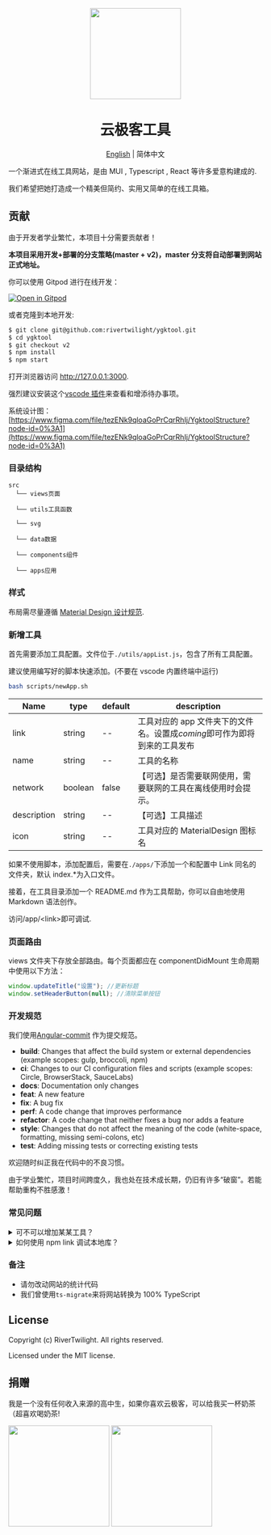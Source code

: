 <p align="center">
  <a href="https://www.ygktool.cn">
    <img width="180" src="https://www.ygktool.cn/logo_design.svg">
  </a>
</p>

<h1 align="center">云极客工具</h1>

<div align="center">

[English](./README-en.md) | 简体中文

</div>

一个渐进式在线工具网站，是由 MUI , Typescript , React 等许多爱意构建成的.

我们希望把她打造成一个精美但简约、实用又简单的在线工具箱。

## 贡献

由于开发者学业繁忙，本项目十分需要贡献者！

**本项目采用开发+部署的分支策略(master + v2)，master 分支将自动部署到网站正式地址。**

你可以使用 Gitpod 进行在线开发：

[![Open in Gitpod](https://gitpod.io/button/open-in-gitpod.svg)](https://gitpod.io/#https://github.com/rivertwilight/ygktool)

或者克隆到本地开发:

```bash
$ git clone git@github.com:rivertwilight/ygktool.git
$ cd ygktool
$ git checkout v2
$ npm install
$ npm start
```

打开浏览器访问 http://127.0.0.1:3000.

强烈建议安装这个[vscode 插件](https://github.com/Gruntfuggly/todo-tree)来查看和增添待办事项。

系统设计图：[https://www.figma.com/file/tezENk9qloaGoPrCqrRhIj/YgktoolStructure?node-id=0%3A1](https://www.figma.com/file/tezENk9qloaGoPrCqrRhIj/YgktoolStructure?node-id=0%3A1)

### 目录结构

```
src
  └── views页面

  └── utils工具函数

  └── svg

  └── data数据

  └── components组件

  └── apps应用
```

### 样式

布局需尽量遵循 [Material Design 设计规范](http://material.io/design).

### 新增工具

首先需要添加工具配置。文件位于`./utils/appList.js`，包含了所有工具配置。

建议使用编写好的脚本快速添加。(不要在 vscode 内置终端中运行)

```bash
bash scripts/newApp.sh
```

| Name        | type    | default | description                                                               |
| ----------- | ------- | ------- | ------------------------------------------------------------------------- |
| link        | string  | --      | 工具对应的 app 文件夹下的文件名。设置成*coming*即可作为即将到来的工具发布 |
| name        | string  | --      | 工具的名称                                                                |
| network     | boolean | false   | 【可选】是否需要联网使用，需要联网的工具在离线使用时会提示。              |
| description | string  | --      | 【可选】工具描述                                                          |
| icon        | string  | --      | 工具对应的 MaterialDesign 图标名                                          |

如果不使用脚本，添加配置后，需要在`./apps/`下添加一个和配置中 Link 同名的文件夹，默认 index.\*为入口文件。

接着，在工具目录添加一个 README.md 作为工具帮助，你可以自由地使用 Markdown 语法创作。

访问/app/\<link\>即可调试.

### 页面路由

views 文件夹下存放全部路由。每个页面都应在 componentDidMount 生命周期中使用以下方法：

```js
window.updateTitle("设置"); //更新标题
window.setHeaderButton(null); //清除菜单按钮
```

### 开发规范

我们使用[Angular-commit](https://gist.github.com/brianclements/841ea7bffdb01346392c) 作为提交规范。

-   **build**: Changes that affect the build system or external dependencies (example scopes: gulp, broccoli, npm)
-   **ci**: Changes to our CI configuration files and scripts (example scopes: Circle, BrowserStack, SauceLabs)
-   **docs**: Documentation only changes
-   **feat**: A new feature
-   **fix**: A bug fix
-   **perf**: A code change that improves performance
-   **refactor**: A code change that neither fixes a bug nor adds a feature
-   **style**: Changes that do not affect the meaning of the code (white-space, formatting, missing semi-colons, etc)
-   **test**: Adding missing tests or correcting existing tests

欢迎随时纠正我在代码中的不良习惯。

由于学业繁忙，项目时间跨度久，我也处在技术成长期，仍旧有许多“破窗”。若能帮助重构不胜感激！

### 常见问题

<details>
  <summary>可不可以增加某某工具？</summary>
  只要不违反法律法规我们欢迎你添加任何工具，但请不要使用`\<iframe\>`引用其他网站或者添加简单无太大意义的工具。
</details>

<details>

<summary>如何使用 npm link 调试本地库？</summary>

如果项目通过`npm link`链接到本地的 mdui-in-react 来调试，就出现了两种 React 版本（尽管版本是一样的）。会出现类似这样的警告：

```
Uncaught Error: Invalid hook call. Hooks can only be called inside of the body of a function component.
```

需要覆盖 webpack 配置来解决。
首先运行`yarn add react-app-rewired customize-cra`，然后运行`react-app-rewired start`启动调试。（配置文件在[./config-overrides.js](./config-overrides.js)）

```js
config.resolve.alias = {
    // 解决npm link的包中hook报错
    react: path.resolve("./node_modules/react"),
};
```

默认启动命令集备份

```json
"scripts": {
		"start": "react-scripts start",
		"build": "bash scripts/build.sh",
		"test": "react-scripts test --env=jsdom",
		"newApp": "bash scripts/newApp.sh",
		"eject": "react-scripts eject",
		"dev": "npm-link-shared ./node_modules/mdui-in-react/node_modules . react && npm start"
	},
```

</details>

### 备注

-   请勿改动网站的统计代码
-   我们曾使用`ts-migrate`来将网站转换为 100% TypeScript

## License

Copyright (c) RiverTwilight. All rights reserved.

Licensed under the MIT license.

## 捐赠

我是一个没有任何收入来源的高中生，如果你喜欢云极客，可以给我买一杯奶茶（超喜欢喝奶茶!

<img width="200" height="200" src="https://i.loli.net/2020/09/12/CoJjtlHBskeMdKI.png">
<img width="200" height="200" src="https://i.loli.net/2020/09/12/Mq1TBZSwnDHVRxv.png">
